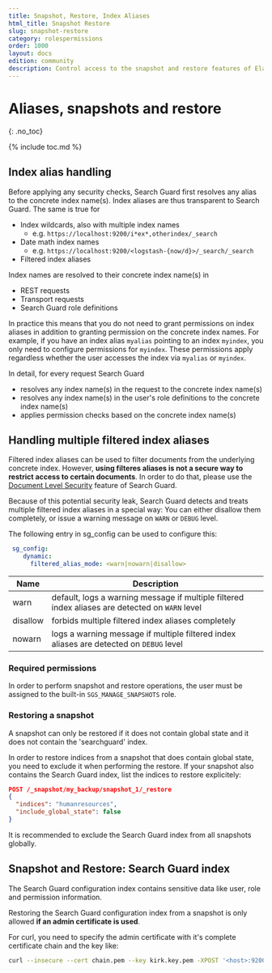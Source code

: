 ```yaml
---
title: Snapshot, Restore, Index Aliases
html_title: Snapshot Restore
slug: snapshot-restore
category: rolespermissions
order: 1000
layout: docs
edition: community
description: Control access to the snapshot and restore features of Elasticsearch by using Search Guard.
---
```

<!---
Copyright 2019 floragunn GmbH
-->
# Aliases, snapshots and restore
{: .no_toc}

{% include toc.md %}

## Index alias handling

Before applying any security checks, Search Guard first resolves any alias to the concrete index name(s). Index aliases are thus transparent to Search Guard. The same is true for 

* Index wildcards, also with multiple index names
  * e.g. `https://localhost:9200/i*ex*,otherindex/_search` 
* Date math index names
  * e.g.  `https://localhost:9200/<logstash-{now/d}>/_search/_search`
* Filtered index aliases 

Index names are resolved to their concrete index name(s) in

* REST requests
* Transport requests
* Search Guard role definitions

In practice this means that you do not need to grant permissions on index aliases in addition to granting permission on the concrete index names. For example, if you have an index alias `myalias` pointing to an index `myindex`, you only need to configure permissions for `myindex`. These permissions apply regardless whether the user accesses the index via `myalias` or `myindex`.

In detail, for every request Search Guard

* resolves any index name(s) in the request to the concrete index name(s)
* resolves any index name(s) in the user's role definitions to the concrete index name(s)
* applies permission checks based on the concrete index name(s)

## Handling multiple filtered index aliases

Filtered index aliases can be used to filter documents from the underlying concrete index. However, **using filteres aliases is not a secure way to restrict access to certain documents**. In order to do that, please use the [Document Level Security](../_docs_dls_fls/dlsfls_dls.md) feature of Search Guard.

Because of this potential security leak, Search Guard detects and treats multiple filtered index aliases in a special way: You can either disallow them completely, or issue a warning message on `WARN` or `DEBUG` level.

The following entry in sg_config can be used to configure this:

```yaml
 sg_config:
    dynamic:		    
      filtered_alias_mode: <warn|nowarn|disallow>
```

| Name  | Description  |
|---|---|
| warn | default, logs a warning message if multiple filtered index aliases are detected on `WARN` level |
| disallow | forbids multiple filtered index aliases completely |
| nowarn | logs a warning message if multiple filtered index aliases are detected on `DEBUG` level |      

### Required permissions

In order to perform snapshot and restore operations, the user must be assigned to the built-in `SGS_MANAGE_SNAPSHOTS` role.

### Restoring a snapshot

A snapshot can only be restored if it does not contain global state and it does not contain the 'searchguard' index. 

In order to restore indices from a snapshot that does contain global state, you need to exclude it when performing the restore. If your snapshot also contains the Search Guard index, list the indices to restore explicitely:

```json
POST /_snapshot/my_backup/snapshot_1/_restore
{
  "indices": "humanresources",  
  "include_global_state": false
}
```

It is recommended to exclude the Search Guard index from all snapshots globally.

## Snapshot and Restore: Search Guard index

The Search Guard configuration index contains sensitive data like user, role and permission information. 

Restoring the Search Guard configuration index from a snapshot is only allowed **if an admin certificate is used**.

For curl, you need to specify the admin certificate with it's complete certificate chain and the key like:

```bash
curl --insecure --cert chain.pem --key kirk.key.pem -XPOST '<host>:9200/_snapshot/my_backup/snapshot_1/_restore?pretty'
```


